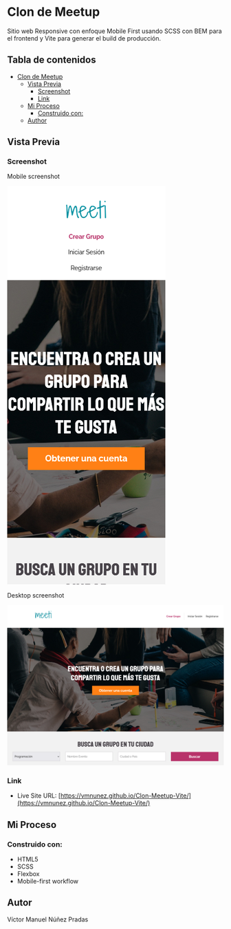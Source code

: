 # Clon de Meetup

Sitio web Responsive con enfoque Mobile First usando SCSS con BEM para el frontend y Vite para generar el build de producción.

## Tabla de contenidos

- [Clon de Meetup](#clon-de-meetup)
  - [Vista Previa](#vista-previa)
    - [Screenshot](#screenshot)
    - [Link](#link)
  - [Mi Proceso](#mi-proceso)
    - [Construido con:](#construido-con)
  - [Author](#author)


## Vista Previa

### Screenshot
Mobile screenshot

![](screenshot/Mobile.png)

Desktop screenshot

![](screenshot/Desktop.png)

### Link

- Live Site URL: [https://vmnunez.github.io/Clon-Meetup-Vite/](https://vmnunez.github.io/Clon-Meetup-Vite/)

## Mi Proceso

### Construido con:

- HTML5 
- SCSS
- Flexbox
- Mobile-first workflow


## Autor
Víctor Manuel Núñez Pradas
